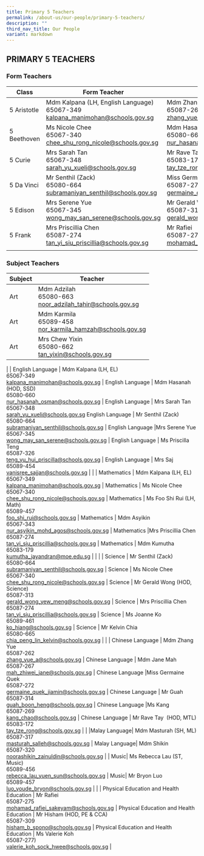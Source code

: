 ```yaml
---
title: Primary 5 Teachers
permalink: /about-us/our-people/primary-5-teachers/
description: ""
third_nav_title: Our People
variant: markdown
---
```

## PRIMARY 5 TEACHERS

### Form Teachers

| Class | Form Teacher | Form Teacher |
|---|---|---|
| 5 Aristotle | Mdm Kalpana (LH, English Language)<br>65067-349<br>[kalpana\_manimohan@schools.gov.sg](mailto:kalpana\_manimohan@schools.gov.sg) | Mdm Zhang Yue<br>65087-262<br>[zhang\_yue\_a@schools.gov.sg](mailto:zhang\_yue\_a@schools.gov.sg) |
| 5 Beethoven | Ms Nicole Chee<br>65067-340<br>[chee\_shu\_rong\_nicole@schools.gov.sg](mailto:chee\_shu\_rong\_nicole@schools.gov.sg) | Mdm Hasanah (HOD, SSD)<br>65080-660<br>[nur\_hasanah\_osman@schools.gov.sg](mailto:nur\_hasanah\_osman@schools.gov.sg) |
| 5 Curie | Mrs Sarah Tan<br>65067-348<br>[sarah\_yu\_xueli@schools.gov.sg](mailto:sarah\_yu\_xueli@schools.gov.sg) | Mr Rave Tay (HOD, MTL)<br>65083-172<br>[tay\_tze\_rong@schools.gov.sg](mailto:tay\_tze\_rong@schools.gov.sg) |
| 5 Da Vinci | Mr Senthil (Zack)<br>65080-664<br>[subramaniyan\_senthil@schools.gov.sg](mailto:subramaniyan\_senthil@schools.gov.sg) | Miss Germaine Quek<br>65087-272<br>[germaine\_quek\_jiamin@schools.gov.sg](mailto:germaine\_quek\_jiamin@schools.gov.sg) |
| 5 Edison | Mrs Serene Yue<br>65067-345<br>[wong\_may\_san\_serene@schools.gov.sg](mailto:wong\_may\_san\_serene@schools.gov.sg) | Mr Gerald Wong (HOD, Science)<br>65087-313<br>[gerald\_wong\_yew\_meng@schools.gov.sg](mailto:gerald\_wong\_yew\_meng@schools.gov.sg) |
| 5 Frank | Mrs Priscillia Chen<br>65087-274<br>[tan\_yi\_siu\_priscillia@schools.gov.sg](mailto:tan\_yi\_siu\_priscillia@schools.gov.sg) | Mr Rafiei<br>65087-275<br>[mohamad\_rafiei\_sakeyam@schools.gov.sg](mailto:mohamad\_rafiei\_sakeyam@schools.gov.sg) |
| | | |

### Subject Teachers

| Subject | Teacher |
|---|---|
| Art | Mdm Adzilah<br>65080-663<br>[noor\_adzilah\_tahir@schools.gov.sg](mailto:noor\_adzilah\_tahir@schools.gov.sg) |
Art | Mdm Karmila<br>65089-458<br>[nor\_karmila\_hamzah@schools.gov.sg](mailto:nor\_karmila\_hamzah@schools.gov.sg)
Art | Mrs Chew Yixin<br>65080-662<br>[tan\_yixin@schools.gov.sg](mailto:tan\_yixin@schools.gov.sg)
|
| English Language | Mdm Kalpana (LH, EL)<br>65067-349<br>[kalpana\_manimohan@schools.gov.sg](mailto:kalpana\_manimohan@schools.gov.sg) |
 English Language | Mdm Hasanah (HOD, SSD)<br>65080-660<br>[nur\_hasanah\_osman@schools.gov.sg](mailto:nur\_hasanah\_osman@schools.gov.sg) |
 English Language | Mrs Sarah Tan<br>65067-348<br>[sarah\_yu\_xueli@schools.gov.sg](mailto:sarah\_yu\_xueli@schools.gov.sg)
 English Language | Mr Senthil (Zack)<br>65080-664<br>[subramaniyan\_senthil@schools.gov.sg](mailto:subramaniyan\_senthil@schools.gov.sg) |
 English Language |Mrs Serene Yue<br>65067-345<br>[wong\_may\_san\_serene@schools.gov.sg](mailto:wong\_may\_san\_serene@schools.gov.sg) |
 English Language | Ms Priscilla Teng<br>65087-326<br>[teng\_yu\_hui\_priscilla@schools.gov.sg](mailto:teng\_yu\_hui\_priscilla@schools.gov.sg) | 
 English Language | Mrs Saj<br>65089-454<br>[vanisree\_sajjan@schools.gov.sg](mailto:vanisree\_sajjan@schools.gov.sg) | 
|
| Mathematics  | Mdm Kalpana (LH, EL)<br>65067-349<br>[kalpana\_manimohan@schools.gov.sg](mailto:kalpana\_manimohan@schools.gov.sg) |
 Mathematics  | Ms Nicole Chee<br>65067-340<br>[chee\_shu\_rong\_nicole@schools.gov.sg](mailto:chee\_shu\_rong\_nicole@schools.gov.sg) |
  Mathematics  | Ms Foo Shi Rui (LH, Math)<br>65089-457<br>[foo\_shi\_rui@schools.gov.sg](mailto:foo\_shi\_rui@schools.gov.sg) |
 Mathematics  | Mdm Asyikin<br>65067-343<br>[nur\_asyikin\_mohd\_agos@schools.gov.sg](mailto:nur\_asyikin\_mohd\_agos@schools.gov.sg) |
 Mathematics  |Mrs Priscillia Chen<br>65087-274<br>[tan\_yi\_siu\_priscillia@schools.gov.sg](mailto:tan\_yi\_siu\_priscillia@schools.gov.sg) |
 Mathematics  | Mdm Kumutha<br>65083-179<br>[kumutha\_jayandran@moe.edu.sg](mailto:kumutha\_jayandran@moe.edu.sg) | |
|
| Science | Mr Senthil (Zack)<br>65080-664<br>[subramaniyan\_senthil@schools.gov.sg](mailto:subramaniyan\_senthil@schools.gov.sg) |
Science | Ms Nicole Chee<br>65067-340<br>[chee\_shu\_rong\_nicole@schools.gov.sg](mailto:chee\_shu\_rong\_nicole@schools.gov.sg) |
Science | Mr Gerald Wong (HOD, Science)<br>65087-313<br>[gerald\_wong\_yew\_meng@schools.gov.sg](mailto:gerald\_wong\_yew\_meng@schools.gov.sg) |
Science | Mrs Priscillia Chen<br>65087-274<br>[tan\_yi\_siu\_priscillia@schools.gov.sg](mailto:tan\_yi\_siu\_priscillia@schools.gov.sg) |
Science | Ms Joanne Ko<br>65089-461<br>[ko\_hiang@schools.gov.sg](mailto:ko\_hiang@schools.gov.sg) |
Science | Mr Kelvin Chia<br>65080-665<br>[chia\_peng\_lin\_kelvin@schools.gov.sg](mailto:chia\_peng\_lin\_kelvin@schools.gov.sg)  |
|
| Chinese Language | Mdm Zhang Yue<br>65087-262<br>[zhang\_yue\_a@schools.gov.sg](mailto:zhang\_yue\_a@schools.gov.sg) |
Chinese Language | Mdm Jane Mah<br>65087-267<br>[mah\_zhiwei\_jane@schools.gov.sg](mailto:mah\_zhiwei\_jane@schools.gov.sg) |
Chinese Language |Miss Germaine Quek<br>65087-272<br>[germaine\_quek\_jiamin@schools.gov.sg](mailto:germaine\_quek\_jiamin@schools.gov.sg) |
Chinese Language | Mr Guah <br>65087-314<br>[guah\_boon\_heng@schools.gov.sg](mailto:guah\_boon\_heng@schools.gov.sg) |
Chinese Language |Ms Kang<br>65087-269<br>[kang\_chao@schools.gov.sg](mailto:kang\_chao@schools.gov.sg) |
Chinese Language | Mr&nbsp;Rave Tay&nbsp;&nbsp;(HOD, MTL)<br>65083-172<br>[tay\_tze\_rong@schools.gov.sg](mailto:tay\_tze\_rong@schools.gov.sg) |
|
|Malay Language| Mdm Masturah (SH, ML)<br>65087-317<br>[masturah\_salleh@schools.gov.sg](mailto:masturah\_salleh@schools.gov.sg) |
Malay Language| Mdm Shikin<br>65087-320<br>[noorashikin\_zainuldin@schools.gov.sg](mailto:noorashikin\_zainuldin@schools.gov.sg) |
|
Music| Ms Rebecca Lau (ST, Music)<br>65089-456<br>[rebecca\_lau\_yuen\_sun@schools.gov.sg](mailto:rebecca\_lau\_yuen\_sun@schools.gov.sg) |
Music| Mr Bryon Luo<br>65089-457<br>[luo\_youde\_bryon@schools.gov.sg](mailto:luo\_youde\_bryon@schools.gov.sg) |
|
| Physical Education and Health Education | Mr Rafiei<br>65087-275<br>[mohamad\_rafiei\_sakeyam@schools.gov.sg](mailto:mohamad\_rafiei\_sakeyam@schools.gov.sg) |
Physical Education and Health Education | Mr&nbsp;Hisham (HOD, PE &amp; CCA)<br>65087-309<br>[hisham\_b\_spono@schools.gov.sg](mailto:hisham\_b\_spono@schools.gov.sg) |
Physical Education and Health Education | Ms Valerie Koh<br>65087-277)<br>[valerie\_koh\_sock\_hwee@schools.gov.sg](mailto:valerie\_koh\_sock\_hwee@schools.gov.sg) |